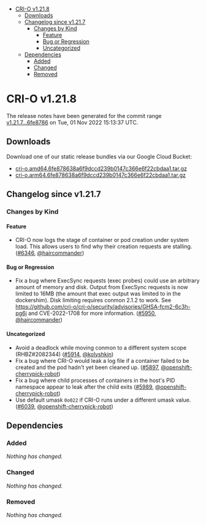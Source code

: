 - [CRI-O v1.21.8](#cri-o-v1218)
  - [Downloads](#downloads)
  - [Changelog since v1.21.7](#changelog-since-v1217)
    - [Changes by Kind](#changes-by-kind)
      - [Feature](#feature)
      - [Bug or Regression](#bug-or-regression)
      - [Uncategorized](#uncategorized)
  - [Dependencies](#dependencies)
    - [Added](#added)
    - [Changed](#changed)
    - [Removed](#removed)

# CRI-O v1.21.8

The release notes have been generated for the commit range
[v1.21.7...6fe8786](https://github.com/cri-o/cri-o/compare/v1.21.7...6fe878638a6f9dccd239b0147c366e6f22cbdaa1) on Tue, 01 Nov 2022 15:13:37 UTC.

## Downloads

Download one of our static release bundles via our Google Cloud Bucket:

- [cri-o.amd64.6fe878638a6f9dccd239b0147c366e6f22cbdaa1.tar.gz](https://storage.googleapis.com/k8s-conform-cri-o/artifacts/cri-o.amd64.6fe878638a6f9dccd239b0147c366e6f22cbdaa1.tar.gz)
- [cri-o.arm64.6fe878638a6f9dccd239b0147c366e6f22cbdaa1.tar.gz](https://storage.googleapis.com/k8s-conform-cri-o/artifacts/cri-o.arm64.6fe878638a6f9dccd239b0147c366e6f22cbdaa1.tar.gz)

## Changelog since v1.21.7

### Changes by Kind

#### Feature
 - CRI-O now logs the stage of container or pod creation under system load. This allows users to find why their creation requests are stalling. ([#6346](https://github.com/cri-o/cri-o/pull/6346), [@haircommander](https://github.com/haircommander))

#### Bug or Regression
 - Fix a bug where ExecSync requests (exec probes) could use an arbitrary amount of memory and disk. Output from ExecSync requests is now limited to 16MB (the amount that exec output was limited to in the dockershim). Disk limiting requires conmon 2.1.2 to work. See https://github.com/cri-o/cri-o/security/advisories/GHSA-fcm2-6c3h-pg6j and CVE-2022-1708 for more information. ([#5950](https://github.com/cri-o/cri-o/pull/5950), [@haircommander](https://github.com/haircommander))

#### Uncategorized
 - Avoid a deadlock while moving conmon to a different system scope (RHBZ#2082344) ([#5914](https://github.com/cri-o/cri-o/pull/5914), [@kolyshkin](https://github.com/kolyshkin))
 - Fix a bug where CRI-O would leak a log file if a container failed to be created and the pod hadn't yet been cleaned up. ([#5897](https://github.com/cri-o/cri-o/pull/5897), [@openshift-cherrypick-robot](https://github.com/openshift-cherrypick-robot))
 - Fix a bug where child processes of containers in the host's PID namespace appear to leak after the child exits ([#5989](https://github.com/cri-o/cri-o/pull/5989), [@openshift-cherrypick-robot](https://github.com/openshift-cherrypick-robot))
 - Use default umask `0o022` if CRI-O runs under a different umask value. ([#6039](https://github.com/cri-o/cri-o/pull/6039), [@openshift-cherrypick-robot](https://github.com/openshift-cherrypick-robot))

## Dependencies

### Added
_Nothing has changed._

### Changed
_Nothing has changed._

### Removed
_Nothing has changed._
